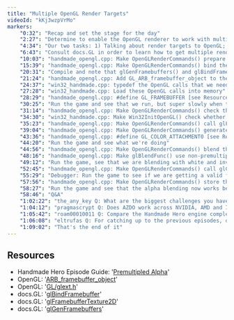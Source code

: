 ```yaml
---
title: "Multiple OpenGL Render Targets"
videoId: "kKj3wzpVrMo"
markers:
    "0:32": "Recap and set the stage for the day"
    "2:27": "Determine to enable the OpenGL renderer to work with multiple render targets like the software renderer"
    "4:34": "Our two tasks: 1) Talking about render targets to OpenGL; 2) Using those render targets as textures"
    "6:43": "Consult docs.GL in order to learn how to get multiple render targets [see Resources, docs.GL: 'glGenFramebuffers']"
    "10:03": "handmade_opengl.cpp: Make OpenGLRenderCommands() prepare the render targets, based on the software renderer's RenderCommandsToBitmap()"
    "15:39": "handmade_opengl.cpp: Make OpenGLRenderCommands() bind the correct framebuffer [see Resources, docs.GL: 'glBindFramebuffer']"
    "20:31": "Compile and note that glGenFramebuffers() and glBindFramebuffer() are not available"
    "21:24": "handmade_opengl.cpp: Add GL_ARB_framebuffer_object to the opengl_info struct [see Resources, OpenGL: 'ARB_framebuffer_object']"
    "24:37": "win32_handmade.cpp: typedef the OpenGL calls that we need [see Resources, OpenGL: 'GL/glext.h']"
    "27:28": "win32_handmade.cpp: Load these OpenGL calls into memory"
    "28:29": "handmade_opengl.cpp: #define GL_FRAMEBUFFER [see Resources, OpenGL: 'GL/glext.h']"
    "30:25": "Run the game and see that we run, but super slowly when the layered alpha blend is due to happen"
    "31:14": "handmade_opengl.cpp: Make OpenGLRenderCommands() check that we have glBindFramebuffer()"
    "34:30": "win32_handmade.cpp: Make Win32InitOpenGL() check whether it ought to load the OpenGL extensions"
    "35:23": "handmade_opengl.cpp: Make OpenGLRenderCommands() call glFramebufferTexture2D() to attach a texture image to our framebuffer object [see Resources, OpenGL: 'ARB_framebuffer_object' and docs.GL: 'glFramebufferTexture2D']"
    "39:04": "handmade_opengl.cpp: Make OpenGLRenderCommands() generate our textures"
    "43:36": "handmade_opengl.cpp: #define GL_COLOR_ATTACHMENT0 [see Resources, OpenGL: 'GL/glext.h']"
    "44:20": "Run the game and see what we're doing"
    "44:56": "handmade_opengl.cpp: Make OpenGLRenderCommands() blend the render targets in the RenderGroupEntryType_render_entry_blend_render_target case"
    "48:16": "handmade_opengl.cpp: Make glBlendFunc() use non-premultiplied alpha [see Resources, Handmade Hero Episode Guide]"
    "49:12": "Run the game, see that we are blending with white and investigate why"
    "52:45": "handmade_opengl.cpp: Make OpenGLRenderCommands() call glCheckFramebufferStatus()"
    "55:29": "Debugger: Run the game to see if we are getting a valid framebuffer, and investigate what's happening"
    "57:56": "handmade_opengl.cpp: Make OpenGLRenderCommands() store the TextureHandle"
    "58:27": "Run the game and see that the alpha blending now works beautifully"
    "58:46": "Q&A"
    "1:02:22": "the_any_key Q: What are the biggest challenges you have faced with the game thus far?"
    "1:04:12": "pragmascrypt Q: Does AZDO work across NVIDIA, AMD and Intel"
    "1:05:42": "roam00010011 Q: Compare the Handmade Hero engine complexity vs 1935"
    "1:06:08": "eltrufas Q: For catching up to the previous episodes, do you recommend going through all the videos, or to try to understand the current codebase?"
    "1:09:02": "That's the end of it"
---
```


## Resources

* Handmade Hero Episode Guide: '[Premultipled Alpha](https://hero.handmade.network/episode/game-architecture/day083)'
* OpenGL: '[ARB_framebuffer_object](https://www.opengl.org/registry/specs/ARB/framebuffer_object.txt)'
* OpenGL: '[GL/glext.h](https://www.opengl.org/registry/api/GL/glext.h)'
* docs.GL: '[glBindFramebuffer](http://docs.gl/gl3/glBindFramebuffer)'
* docs.GL: '[glFramebufferTexture2D](http://docs.gl/es2/glFramebufferTexture2D)'
* docs.GL: '[glGenFramebuffers](http://docs.gl/gl3/glGenFramebuffers)'
